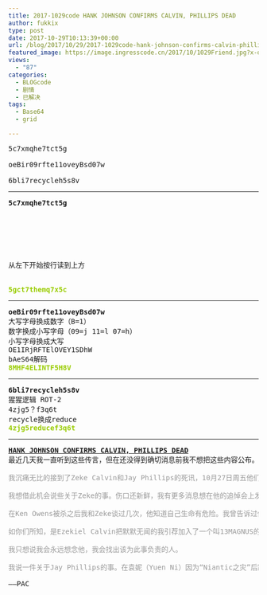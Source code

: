 ```yaml
---
title: 2017-1029code HANK JOHNSON CONFIRMS CALVIN, PHILLIPS DEAD
author: fukkix
type: post
date: 2017-10-29T10:13:39+00:00
url: /blog/2017/10/29/2017-1029code-hank-johnson-confirms-calvin-phillips-dead/
featured_image: https://image.ingresscode.cn/2017/10/1029Friend.jpg?x-oss-process=image/resize,m_fill,w_700,h_220
views:
  - "87"
categories:
  - BLOGcode
  - 剧情
  - 已解决
tags:
  - Base64
  - grid

---
```

<pre>5c7xmqhe7tct5g

oeBir09rfte11oveyBsd07w

6bli7recycleh5s8v
<!--more--></pre>

* * *

<pre><strong>5c7xmqhe7tct5g
</strong>


<table border="0" cellpading="0" cellspacing="0"   >
  
  	
  
</table>

从左下开始按行读到上方

<strong>
<span style="color: #99cc00;">5gct7themq7x5c</span></strong></pre>

* * *

<pre><strong>oeBir09rfte11oveyBsd07w
</strong>大写字母换成数字（B=1）
数字换成小写字母（09=j 11=l 07=h）
小写字母换成大写
OE1IRjRFTElOVEY1SDhW
bAeS64解码<strong>
<span style="color: #99cc00;">8MHF4ELINTF5H8V</span></strong></pre>

* * *

<pre><strong>6bli7recycleh5s8v
</strong>猩猩逻辑 ROT-2
4zjg5？f3q6t
recycle换成reduce<strong>
<span style="color: #99cc00;">4zjg5reducef3q6t</span>
</strong></pre>

* * *

<pre><strong><a href="http://investigate.ingress.com/2017/10/29/hank-johnson-confirms-calvin-phillips-dead/">HANK JOHNSON CONFIRMS CALVIN, PHILLIPS DEAD
</a></strong>最近几天我一直听到这些传言，但在还没得到确切消息前我不想把这些内容公布。看来Hank已经收到了确认。Ezekiel Calvin和Jay Phillips都在周五发生的事故中丧生。

<span style="color: #999999;">我沉痛无比的接到了Zeke Calvin和Jay Phillips的死讯，10月27日周五他们在Niantic办公区设施的爆炸中身亡。爆炸的来源还不清楚——如果是一枚炸弹，不知道是谁运送或者设置在那的，如果是导弹袭击的话，也不知道来源在哪。真相会浮出水面。凶手会被找到。</span>

<span style="color: #999999;">我想借此机会说些关于Zeke的事。伤口还新鲜，我有更多消息想在他的追悼会上发布，一切都有待于正在进行的调查。</span>

<span style="color: #999999;">在Ken Owens被杀之后我和Zeke谈过几次，他知道自己生命有危险。我曾告诉过他低调些，但Zeke本性就是这样，他不会躲躲藏藏。甚至他告诉我要去参加决定性的会议，那是个足以让更恶劣的事件发生的好机会。他很可能被杀。他可能会被捕，或被设计陷害，或别的什么。他还是去了。因为他在公司首脑地位的角色——几天前被重新推上台的角色——要求必须如此。他的死完全是因为这个角色。</span>

<span style="color: #999999;">如你们所知，是Ezekiel Calvin把默默无闻的我引荐加入了一个叫13MAGNUS的研究小组，研究神秘的历史。Zeke能看到别人看不到的地方。是Zeke让我加入了特别行动，他知道如果我要进行调查的话，需要技能和不在场证明。是Zeke在我“死于”阿富汗异常后参与进来，是Zeke真正提出构想最后发展出Niantic计划。我还能继续列举。而且，到时候我会的。</span>

<span style="color: #999999;">我只想说我会永远想念他，我会找出该为此事负责的人。</span>

<span style="color: #999999;">我说一件关于Jay Phillips的事。在袁妮（Yuen Ni）因为“Niantic之灾”后跳槽到了Hulong公司后，他勇于担任国家情报局领导的职位，这并不是份好做的差事。</span>

——PAC</pre>